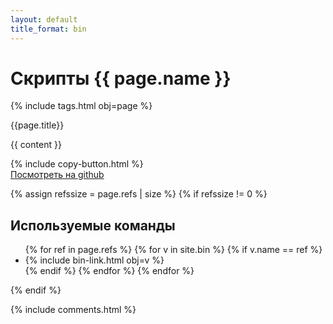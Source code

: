 ```yaml
---
layout: default
title_format: bin
---
```

<div id="post" class='post'>
  <h1>Скрипты {{ page.name }}</h1>
  {% include tags.html obj=page %}
  <br>
  <div class='hr'></div>
  <p>
    {{page.title}}
  </p>

  {{ content }}

  <div class="noforum">
    <div class="right">
      {% include copy-button.html %}
    </div>
    <div class="right">
      <a class='' href="https://github.com/Bubujka/bu.bin/blob/master/bin/{{page.name}}">Посмотреть на github</a>
    </div>
  </div>

  {% assign refssize = page.refs | size %}
  {% if refssize != 0 %}
    <h2>Используемые команды</h2>
    <ul>
      {% for ref in page.refs %}
        {% for v in site.bin %}
          {% if v.name == ref %}
            <li>
              {% include bin-link.html obj=v %}
            </li>
          {% endif %}
        {% endfor %}
      {% endfor %}
    </ul>
  {% endif %}
</div>

{% include comments.html %}
